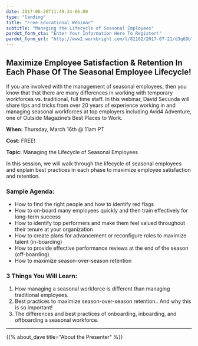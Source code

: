 ```yaml
---
date: 2017-06-20T11:49:34-06:00
type: "landing"
title: "Free Educational Webinar"
subtitle: "Managing the Lifecycle of Seasonal Employees"
pardot_form_cta: "Enter Your Information Here To Register!"
pardot_form_url: "http://www2.workbright.com/l/81162/2017-07-21/d3q69b"
---
```


## Maximize Employee Satisfaction & Retention In Each Phase Of The Seasonal Employee Lifecycle!

If you are involved with the management of seasonal employees, then you know that that there are many differences in working with temporary workforces vs. traditional, full time staff. In this webinar, David Secunda will share tips and tricks from over 20 years of experience working in and managing seasonal workforces at top employers including Avid4 Adventure, one of Outside Magazine’s Best Places to Work.

**When:** Thursday, March 16th @ 11am PT

**Cost:** FREE!

**Topic:** Managing the Lifecycle of Seasonal Employees

In this session, we will walk through the lifecycle of seasonal employees and explain best practices in each phase to maximize employee satisfaction and retention.

### Sample Agenda:

- How to find the right people and how to identify red flags
- How to on-board many employees quickly and then train effectively for long-term success
- How to identify top performers and make them feel valued throughout their tenure at your organization
- How to create plans for advancement or reconfigure roles to maximize talent (in-boarding)
- How to provide effective performance reviews at the end of the season (off-boarding)
- How to maximize season-over-season retention

### 3 Things You Will Learn: 

1. How managing a seasonal workforce is different than managing traditional employees.
2. Best practices to maximize season-over-season retention.. And why this is so important!
3. The differences and best practices of onboarding, inboarding, and offboarding a seasonal workforce.

---

{{% about_dave title="About the Presenter" %}}